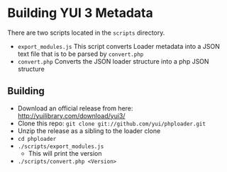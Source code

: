 Building YUI 3 Metadata
=======================

There are two scripts located in the `scripts` directory.

   * `export_modules.js`
        This script converts Loader metadata into a JSON text file that is to be parsed by `convert.php`
   * `convert.php`
        Converts the JSON loader structure into a php JSON structure


Building
--------

   * Download an official release from here: http://yuilibrary.com/download/yui3/
   * Clone this repo: `git clone git://github.com/yui/phploader.git`
   * Unzip the release as a sibling to the loader clone
   * `cd phploader`
   * `./scripts/export_modules.js`
      * This will print the version
   * `./scripts/convert.php <Version>`

